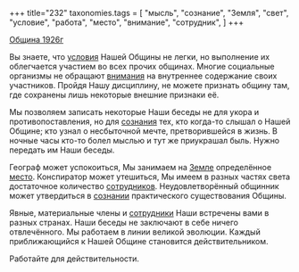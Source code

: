 +++
title="232"
taxonomies.tags = [
 "мысль",
 "сознание",
 "Земля",
 "свет",
 "условие",
 "работа",
 "место",
 "внимание",
 "сотрудник",
]
+++

[Община 1926г](/agni/1926)

Вы знаете, что [условия](/tags/условие) Нашей Общины не легки, но выполнение их облегчается участием во всех прочих общинах. Многие социальные организмы не обращают [внимания](/tags/внимание) на внутреннее содержание своих участников. Пройдя Нашу дисциплину, не можете признать общину там, где сохранены лишь некоторые внешние признаки её.   

Мы позволяем записать некоторые Наши беседы не для укора и противопоставления, но для [сознания](/tags/сознание) тех, кто когда-то слышал о Нашей Общине; кто узнал о несбыточной мечте, претворившейся в жизнь. В ночные часы кто-то болел мыслью и тут же приукрашал быль. Нужно передать им Наши беседы.   

Географ может успокоиться, Мы занимаем на [Земле](/tags/Земля) определённое [место](/tags/место). Конспиратор может утешиться, Мы имеем в разных частях света достаточное количество [сотрудников](/tags/сотрудник). Неудовлетворённый общинник может утвердиться в [сознании](/tags/сознание) практического существования Общины.   

Явные, материальные члены и [сотрудники](/tags/сотрудник) Наши встречены вами в разных странах. Наши беседы не заключают в себе ничего отвлечённого. Мы работаем в линии великой эволюции. Каждый приближающийся к Нашей Общине становится действительником.   

Работайте для действительности.   

